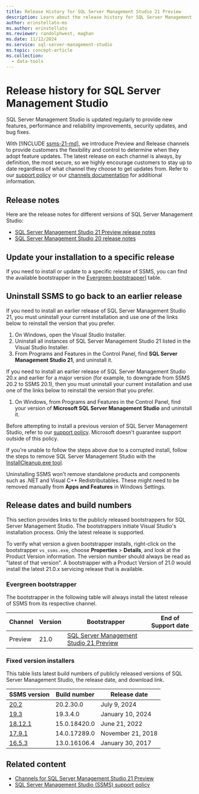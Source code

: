 ```yaml
---
title: Release History for SQL Server Management Studio 21 Preview
description: Learn about the release history for SQL Server Management Studio (SSMS).
author: erinstellato-ms
ms.author: erinstellato
ms.reviewer: randolphwest, maghan
ms.date: 11/12/2024
ms.service: sql-server-management-studio
ms.topic: concept-article
ms.collection:
  - data-tools
---
```

# Release history for SQL Server Management Studio

SQL Server Management Studio is updated regularly to provide new features, performance and reliability improvements, security updates, and bug fixes.

With [!INCLUDE [ssms-21-md](../includes/ssms-21-md.md)], we introduce Preview and Release channels to provide customers the flexibility and control to determine when they adopt feature updates. The latest release on each channel is always, by definition, the most secure, so we highly encourage customers to stay up to date regardless of what channel they choose to get updates from. Refer to our [support policy](../support-policy.md) or our [channels documentation](../install/channels-release.md) for additional information.

## Release notes

Here are the release notes for different versions of SQL Server Management Studio:

- [SQL Server Management Studio 21 Preview release notes](release-notes-21.md)
- [SQL Server Management Studio 20 release notes](../release-notes-ssms.md)

## Update your installation to a specific release

If you need to install or update to a specific release of SSMS, you can find the available bootstrapper in the [Evergreen bootstrapper](#evergreen-bootstrapper)] table.

## Uninstall SSMS to go back to an earlier release

If you need to install an earlier release of SQL Server Management Studio 21, you must uninstall your current installation and use one of the links below to reinstall the version that you prefer.

1. On Windows, open the Visual Studio Installer.
1. Uninstall all instances of SQL Server Management Studio 21 listed in the Visual Studio Installer.
1. From Programs and Features in the Control Panel, find **SQL Server Management Studio 21**, and uninstall it.

If you need to install an earlier release of SQL Server Management Studio 20.x and earlier for a major version (for example, to downgrade from SSMS 20.2 to SSMS 20.1), then you must uninstall your current installation and use one of the links below to reinstall the version that you prefer.

1. On Windows, from Programs and Features in the Control Panel, find your version of **Microsoft SQL Server Management Studio** and uninstall it.

Before attempting to install a previous version of SQL Server Management Studio, refer to our [support policy](../support-policy.md). Microsoft doesn't guarantee support outside of this policy.

If you're unable to follow the steps above due to a corrupted install, follow the steps to remove SQL Server Management Studio with the [InstallCleanup.exe tool](../install/uninstall.md#remove-all-with-installcleanupexe).

Uninstalling SSMS won't remove standalone products and components such as .NET and Visual C++ Redistributables. These might need to be removed manually from **Apps and Features** in Windows Settings.

## Release dates and build numbers

This section provides links to the publicly released bootstrappers for SQL Server Management Studio. The bootstrappers initiate Visual Studio's installation process. Only the latest release is supported.

To verify what version a given bootstrapper installs, right-click on the bootstrapper `vs_ssms.exe`, choose **Properties** > **Details**, and look at the Product Version information. The version number should always be read as "latest of that version". A bootstrapper with a Product Version of 21.0 would install the latest 21.0.x servicing release that is available.

### Evergreen bootstrapper

The bootstrapper in the following table will always install the latest release of SSMS from its respective channel.

| Channel | Version | Bootstrapper | End of Support date |
| --- | --- | --- | --- |
| Preview | 21.0 | [SQL Server Management Studio 21 Preview](https://aka.ms/ssms/21/preview/vs_SSMS.exe) | |

### Fixed version installers

This table lists latest build numbers of publicly released versions of SQL Server Management Studio, the release date, and download link.

| SSMS version | Build number | Release date |
| --- | --- | --- |
| [20.2](https://go.microsoft.com/fwlink/?linkid=2278035&clcid=0x409) | 20.2.30.0 | July 9, 2024 |
| [19.3](https://go.microsoft.com/fwlink/?linkid=2257624&clcid=0x409) | 19.3.4.0 | January 10, 2024 |
| [18.12.1](https://go.microsoft.com/fwlink/?linkid=2199013&clcid=0x409) | 15.0.18420.0 | June 21, 2022 |
| [17.9.1](https://go.microsoft.com/fwlink/?linkid=2043154&clcid=0x409) | 14.0.17289.0 | November 21, 2018 |
| [16.5.3](https://go.microsoft.com/fwlink/?LinkID=840946) | 13.0.16106.4 | January 30, 2017 |

## Related content

- [Channels for SQL Server Management Studio 21 Preview](../install/channels-release.md)
- [SQL Server Management Studio (SSMS) support policy](../support-policy.md)
